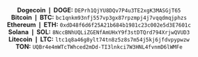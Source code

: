 <div align="center">
  <b>Dogecoin ❘ DOGE:</b> <code>DEPrh1QjYU8DQv7P4u3TE2xgK3MASGjT65</code>
  <br>
  <b>Bitcoin ❘ BTC:</b> <code>bc1qnkm93nfj557vp3gx87rpzmpj4j7vqqdmqjphzs</code>
  <br>
  <b>Ethereum ❘ ETH:</b> <code>0xdD48f6d6f25A21b684b1981c23c002e5d3E7601c</code>
  <br>
  <b>Solana ❘ SOL:</b> <code>8NccBNhUQLiZGENfAmUHxY9f3stDTQrd794XrjwQVUD3</code>
  <br>
  <b>Litecoin ❘ LTC:</b> <code>ltc1q8a46g8ylt74tn8z5z8s7m54j5kj6jfdvpypwzw</code>
  <br>
  <b>TON:</b> <code>UQBr4e4mWTcTWhced2mDd-TI3lnkci7W3HNL4fvnmD6lWMFe</code>
</div>
